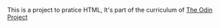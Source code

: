 This is a project to pratice HTML, It's part of the curriculum of [The Odin Project](https://www.theodinproject.com/)